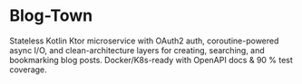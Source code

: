# Blog-Town
Stateless Kotlin Ktor microservice with OAuth2 auth, coroutine-powered async I/O, and clean-architecture layers for creating, searching, and bookmarking blog posts. Docker/K8s-ready with OpenAPI docs &amp; 90 % test coverage.
